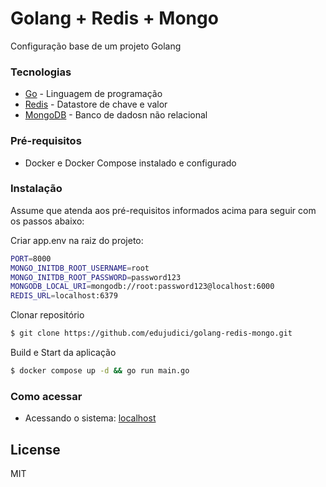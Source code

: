 # Golang + Redis + Mongo

Configuração base de um projeto Golang

### Tecnologias
* [Go] - Linguagem de programação
* [Redis] - Datastore de chave e valor
* [MongoDB] - Banco de dadosn não relacional

### Pré-requisitos
 - Docker e Docker Compose instalado e configurado

### Instalação
Assume que atenda aos pré-requisitos informados acima para seguir com os passos abaixo:

Criar app.env na raiz do projeto:
```sh
PORT=8000
MONGO_INITDB_ROOT_USERNAME=root
MONGO_INITDB_ROOT_PASSWORD=password123
MONGODB_LOCAL_URI=mongodb://root:password123@localhost:6000
REDIS_URL=localhost:6379
```

Clonar repositório
```sh
$ git clone https://github.com/edujudici/golang-redis-mongo.git
```

Build e Start da aplicação

```sh
$ docker compose up -d && go run main.go
```

### Como acessar

 - Acessando o sistema: [localhost](http://localhost:8000/)


License
----

MIT

[//]: # (These are reference links used in the body of this note and get stripped out when the markdown processor does its job. There is no need to format nicely because it shouldn't be seen. Thanks SO - http://stackoverflow.com/questions/4823468/store-comments-in-markdown-syntax)


   [Go]: <https://tip.golang.org/>
   [Redis]: <https://redis.io/>
   [MongoDB]: <https://www.mongodb.com/>